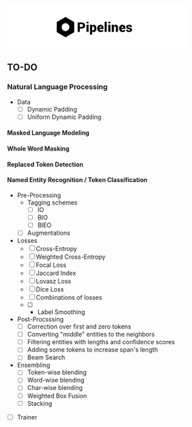 ![Pipelines logo](assets/pipelines_logo.png)


## TO-DO

### Natural Language Processing

- Data
    - [ ] Dynamic Padding
    - [ ] Uniform Dynamic Padding

#### Masked Language Modeling
#### Whole Word Masking
#### Replaced Token Detection

#### Named Entity Recognition / Token Classification
- Pre-Processing
    - Tagging schemes
        - [ ] IO
        - [ ] BIO
        - [ ] BIEO
    - [ ] Augmentations
- Losses
    - [ ] Cross-Entropy
    - [ ] Weighted Cross-Entropy
    - [ ] Focal Loss
    - [ ] Jaccard Index
    - [ ] Lovasz Loss
    - [ ] Dice Loss
    - [ ] Combinations of losses
    - [ ] + Label Smoothing

- Post-Procsssing
    - [ ] Correction over first and zero tokens
    - [ ] Converting "middle" entities to the neighbors
    - [ ] Filtering entities with lengths and confidence scores
    - [ ] Adding some tokens to increase span's length
    - [ ] Beam Search
 
- Ensembling
    - [ ] Token-wise blending
    - [ ] Word-wise blending
    - [ ] Char-wise blending
    - [ ] Weighted Box Fusion
    - [ ] Stacking

- [ ] Trainer
